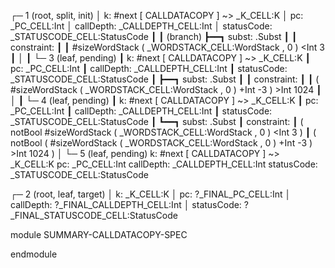 
┌─ 1 (root, split, init)
│   k: #next [ CALLDATACOPY ] ~> _K_CELL:K
│   pc: _PC_CELL:Int
│   callDepth: _CALLDEPTH_CELL:Int
│   statusCode: _STATUSCODE_CELL:StatusCode
┃
┃ (branch)
┣━━┓ subst: .Subst
┃  ┃ constraint:
┃  ┃     #sizeWordStack ( _WORDSTACK_CELL:WordStack , 0 ) <Int 3
┃  │
┃  └─ 3 (leaf, pending)
┃      k: #next [ CALLDATACOPY ] ~> _K_CELL:K
┃      pc: _PC_CELL:Int
┃      callDepth: _CALLDEPTH_CELL:Int
┃      statusCode: _STATUSCODE_CELL:StatusCode
┃
┣━━┓ subst: .Subst
┃  ┃ constraint:
┃  ┃     ( #sizeWordStack ( _WORDSTACK_CELL:WordStack , 0 ) +Int -3 ) >Int 1024
┃  │
┃  └─ 4 (leaf, pending)
┃      k: #next [ CALLDATACOPY ] ~> _K_CELL:K
┃      pc: _PC_CELL:Int
┃      callDepth: _CALLDEPTH_CELL:Int
┃      statusCode: _STATUSCODE_CELL:StatusCode
┃
┗━━┓ subst: .Subst
   ┃ constraint:
   ┃     ( notBool #sizeWordStack ( _WORDSTACK_CELL:WordStack , 0 ) <Int 3 )
   ┃     ( notBool ( #sizeWordStack ( _WORDSTACK_CELL:WordStack , 0 ) +Int -3 ) >Int 1024 )
   │
   └─ 5 (leaf, pending)
       k: #next [ CALLDATACOPY ] ~> _K_CELL:K
       pc: _PC_CELL:Int
       callDepth: _CALLDEPTH_CELL:Int
       statusCode: _STATUSCODE_CELL:StatusCode


┌─ 2 (root, leaf, target)
│   k: _K_CELL:K
│   pc: ?_FINAL_PC_CELL:Int
│   callDepth: ?_FINAL_CALLDEPTH_CELL:Int
│   statusCode: ?_FINAL_STATUSCODE_CELL:StatusCode



module SUMMARY-CALLDATACOPY-SPEC
    
    
    

endmodule

